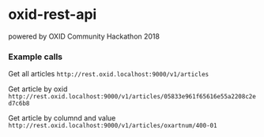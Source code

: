 # oxid-rest-api
powered by OXID Community Hackathon 2018

### Example calls

Get all articles
`http://rest.oxid.localhost:9000/v1/articles`

Get article by oxid
`http://rest.oxid.localhost:9000/v1/articles/05833e961f65616e55a2208c2ed7c6b8`

Get article by columnd and value
`http://rest.oxid.localhost:9000/v1/articles/oxartnum/400-01`
